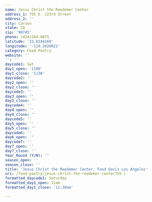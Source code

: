 ```yaml
---
name: Jesus Christ the Reedemer Center
address_1: 755 E. 223rd Street
address_2: ''
city: Carson
state: CA
zip: '90745'
phone: (424)264-9875
latitude: '33.8244169'
longitude: '-118.2620021'
category: Food Pantry
website: ''
'': ''
daycode1: Sat
day1_open: '1100'
day1_close: '1130'
daycode2: ''
day2_open: ''
day2_close: ''
daycode3: ''
day3_open: ''
day3_close: ''
daycode4: ''
day4_open: ''
day4_close: ''
daycode5: ''
day5_open: ''
day5_close: ''
daycode6: ''
day6_open: ''
daycode7: ''
day7_open: ''
day7_close: ''
Year_Round (Y/N): ''
season_open: ''
season_close: ''
title: 'Jesus Christ the Reedemer Center, Food Oasis Los Angeles'
uri: /food-pantry/jesus-christ-the-reedemer-center755-/
formatted_daycode1: Saturday
formatted_day1_open: 11am
formatted_day1_close: '11:30am'

---
```

